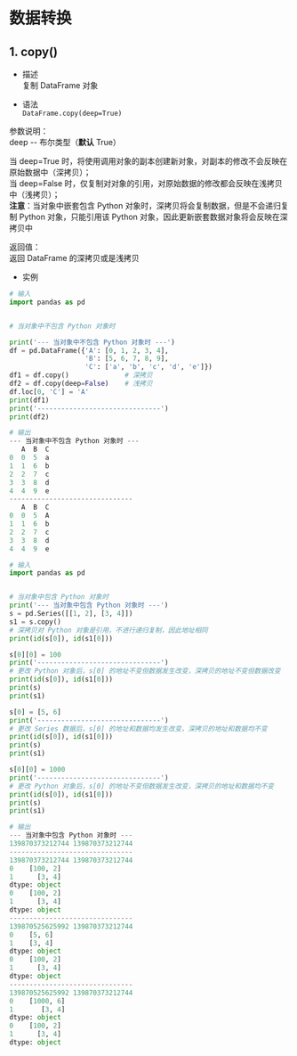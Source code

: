 # 数据转换

## 1. copy()
- 描述  
复制 DataFrame 对象

- 语法  
`DataFrame.copy(deep=True)`

参数说明：  
deep -- 布尔类型（**默认** True）  

当 deep=True 时，将使用调用对象的副本创建新对象，对副本的修改不会反映在原始数据中（深拷贝）；  
当 deep=False 时，仅复制对对象的引用，对原始数据的修改都会反映在浅拷贝中（浅拷贝）；  
**注意**：当对象中嵌套包含 Python 对象时，深拷贝将会复制数据，但是不会递归复制 Python 对象，只能引用该 Python 对象，因此更新嵌套数据对象将会反映在深拷贝中  

返回值：  
返回 DataFrame 的深拷贝或是浅拷贝  

- 实例  
```py
# 输入
import pandas as pd


# 当对象中不包含 Python 对象时

print('--- 当对象中不包含 Python 对象时 ---')
df = pd.DataFrame({'A': [0, 1, 2, 3, 4],
                   'B': [5, 6, 7, 8, 9],
                   'C': ['a', 'b', 'c', 'd', 'e']})
df1 = df.copy()              # 深拷贝
df2 = df.copy(deep=False)    # 浅拷贝
df.loc[0, 'C'] = 'A'
print(df1)
print('-------------------------------')
print(df2)

# 输出
--- 当对象中不包含 Python 对象时 ---
   A  B  C
0  0  5  a
1  1  6  b
2  2  7  c
3  3  8  d
4  4  9  e
-------------------------------
   A  B  C
0  0  5  A
1  1  6  b
2  2  7  c
3  3  8  d
4  4  9  e
```
```py
# 输入
import pandas as pd


# 当对象中包含 Python 对象时
print('--- 当对象中包含 Python 对象时 ---')
s = pd.Series([[1, 2], [3, 4]])
s1 = s.copy()
# 深拷贝对 Python 对象是引用，不进行递归复制，因此地址相同
print(id(s[0]), id(s1[0]))

s[0][0] = 100
print('-------------------------------')
# 更改 Python 对象后，s[0] 的地址不变但数据发生改变，深拷贝的地址不变但数据改变
print(id(s[0]), id(s1[0]))
print(s)
print(s1)

s[0] = [5, 6]
print('-------------------------------')
# 更改 Series 数据后，s[0] 的地址和数据均发生改变，深拷贝的地址和数据均不变
print(id(s[0]), id(s1[0]))
print(s)
print(s1)

s[0][0] = 1000
print('-------------------------------')
# 更改 Python 对象后，s[0] 的地址不变但数据发生改变，深拷贝的地址和数据均不变
print(id(s[0]), id(s1[0]))
print(s)
print(s1)

# 输出
--- 当对象中包含 Python 对象时 ---
139870373212744 139870373212744
-------------------------------
139870373212744 139870373212744
0    [100, 2]
1      [3, 4]
dtype: object
0    [100, 2]
1      [3, 4]
dtype: object
-------------------------------
139870525625992 139870373212744
0    [5, 6]
1    [3, 4]
dtype: object
0    [100, 2]
1      [3, 4]
dtype: object
-------------------------------
139870525625992 139870373212744
0    [1000, 6]
1       [3, 4]
dtype: object
0    [100, 2]
1      [3, 4]
dtype: object
```